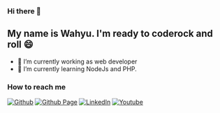 ### Hi there 👋

## My name is Wahyu. I'm ready to coderock and roll 😄

- 🔭 I’m currently working as web developer
- 🌱 I’m currently learning NodeJs and PHP.
<!--
[![Anurag's GitHub stats](https://github-readme-stats.vercel.app/api?username=wahyuakbarwibowo&theme=dark)](https://github.com/anuraghazra/github-readme-stats)
-->

### How to reach me
<p>
    <a href="https://github.com/wahyuakbarwibowo" target="_blank"
        ><img
            alt="Github"
            src="https://img.shields.io/badge/GitHub-%2312100E.svg?&style=for-the-badge&logo=Github&logoColor=white"
    /></a>
    <a href="https://wahyuakbarwibowo.github.io" target="_blank"
        ><img
            alt="Github Page"
            src="https://img.shields.io/badge/GitHub-Page-%2312100E.svg?&style=for-the-badge&logo=Github&logoColor=white"
    /></a>
    <a href="https://www.linkedin.com/in/wahyu-akbar-wibowo/" target="_blank"
        ><img
            alt="LinkedIn"
            src="https://img.shields.io/badge/linkedin-%230077B5.svg?&style=for-the-badge&logo=linkedin&logoColor=white"
    /></a>    
    <a href="https://www.youtube.com/channel/UCnMyol6vd_BczZn2pivbl8A" target="_blank"
        ><img
            alt="Youtube"
            src="https://img.shields.io/badge/-youtube-red?&style=for-the-badge&logo=youtube&logoColor=white"
    /></a>
</p>

<!--![Top Langs](https://github-readme-stats.vercel.app/api/top-langs/?username=wahyuakbarwibowo&hide=html&layout=compact&theme=dark)-->

<!--
**wahyuakbarwibowo/wahyuakbarwibowo** is a ✨ _special_ ✨ repository because its `README.md` (this file) appears on your GitHub profile.

Here are some ideas to get you started:

- 🔭 I’m currently working on ...
- 🌱 I’m currently learning ...
- 👯 I’m looking to collaborate on ...
- 🤔 I’m looking for help with ...
- 💬 Ask me about ...
- 📫 How to reach me: ...
- 😄 Pronouns: ...
- ⚡ Fun fact: ...
-->
